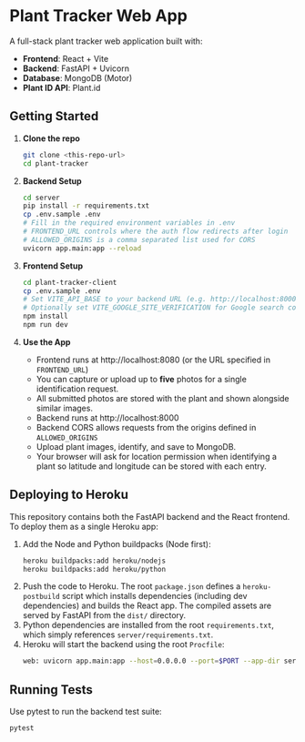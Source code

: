 # Plant Tracker Web App

A full-stack plant tracker web application built with:

- **Frontend**: React + Vite
- **Backend**: FastAPI + Uvicorn
- **Database**: MongoDB (Motor)
- **Plant ID API**: Plant.id

## Getting Started

1. **Clone the repo**  
   ```bash
   git clone <this-repo-url>
   cd plant-tracker
   ```

2. **Backend Setup**
   ```bash
   cd server
   pip install -r requirements.txt
   cp .env.sample .env
   # Fill in the required environment variables in .env
   # FRONTEND_URL controls where the auth flow redirects after login
   # ALLOWED_ORIGINS is a comma separated list used for CORS
   uvicorn app.main:app --reload
   ```

3. **Frontend Setup**
   ```bash
   cd plant-tracker-client
   cp .env.sample .env
   # Set VITE_API_BASE to your backend URL (e.g. http://localhost:8000)
   # Optionally set VITE_GOOGLE_SITE_VERIFICATION for Google search console
   npm install
   npm run dev
   ```

4. **Use the App**
   - Frontend runs at http://localhost:8080 (or the URL specified in `FRONTEND_URL`)
   - You can capture or upload up to **five** photos for a single identification request.
   - All submitted photos are stored with the plant and shown alongside similar images.
   - Backend runs at http://localhost:8000
   - Backend CORS allows requests from the origins defined in `ALLOWED_ORIGINS`
   - Upload plant images, identify, and save to MongoDB.
   - Your browser will ask for location permission when identifying a plant so latitude and longitude can be stored with each entry.

## Deploying to Heroku

This repository contains both the FastAPI backend and the React frontend. To
deploy them as a single Heroku app:

1. Add the Node and Python buildpacks (Node first):
   ```bash
   heroku buildpacks:add heroku/nodejs
   heroku buildpacks:add heroku/python
   ```
2. Push the code to Heroku. The root `package.json` defines a
   `heroku-postbuild` script which installs dependencies (including dev
   dependencies) and builds the React app. The compiled assets are served by
   FastAPI from the `dist/` directory.
3. Python dependencies are installed from the root `requirements.txt`, which
   simply references `server/requirements.txt`.
4. Heroku will start the backend using the root `Procfile`:
   ```bash
   web: uvicorn app.main:app --host=0.0.0.0 --port=$PORT --app-dir server
   ```

## Running Tests

Use pytest to run the backend test suite:
```bash
pytest
```

